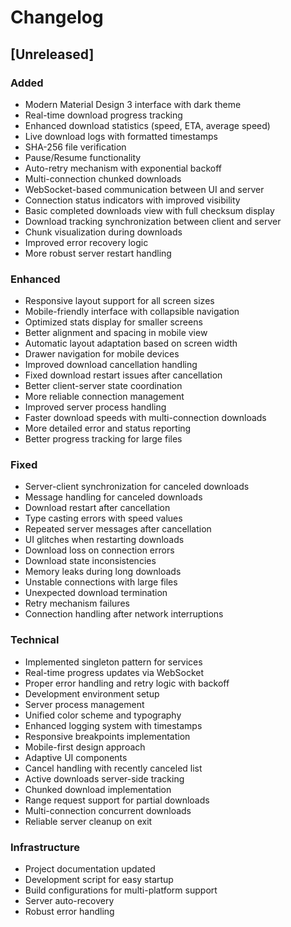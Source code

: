 # Changelog

## [Unreleased]

### Added
- Modern Material Design 3 interface with dark theme
- Real-time download progress tracking
- Enhanced download statistics (speed, ETA, average speed)
- Live download logs with formatted timestamps
- SHA-256 file verification
- Pause/Resume functionality
- Auto-retry mechanism with exponential backoff
- Multi-connection chunked downloads
- WebSocket-based communication between UI and server
- Connection status indicators with improved visibility
- Basic completed downloads view with full checksum display
- Download tracking synchronization between client and server
- Chunk visualization during downloads
- Improved error recovery logic
- More robust server restart handling

### Enhanced
- Responsive layout support for all screen sizes
- Mobile-friendly interface with collapsible navigation
- Optimized stats display for smaller screens
- Better alignment and spacing in mobile view
- Automatic layout adaptation based on screen width
- Drawer navigation for mobile devices
- Improved download cancellation handling
- Fixed download restart issues after cancellation
- Better client-server state coordination
- More reliable connection management
- Improved server process handling
- Faster download speeds with multi-connection downloads
- More detailed error and status reporting
- Better progress tracking for large files

### Fixed
- Server-client synchronization for canceled downloads
- Message handling for canceled downloads
- Download restart after cancellation
- Type casting errors with speed values
- Repeated server messages after cancellation
- UI glitches when restarting downloads
- Download loss on connection errors
- Download state inconsistencies
- Memory leaks during long downloads
- Unstable connections with large files
- Unexpected download termination
- Retry mechanism failures
- Connection handling after network interruptions

### Technical
- Implemented singleton pattern for services
- Real-time progress updates via WebSocket
- Proper error handling and retry logic with backoff
- Development environment setup
- Server process management
- Unified color scheme and typography
- Enhanced logging system with timestamps
- Responsive breakpoints implementation
- Mobile-first design approach
- Adaptive UI components
- Cancel handling with recently canceled list
- Active downloads server-side tracking
- Chunked download implementation
- Range request support for partial downloads
- Multi-connection concurrent downloads
- Reliable server cleanup on exit

### Infrastructure
- Project documentation updated
- Development script for easy startup
- Build configurations for multi-platform support
- Server auto-recovery
- Robust error handling
